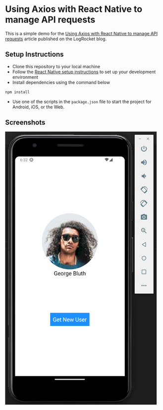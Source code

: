 # Using Axios with React Native to manage API requests

This is a simple demo for the [Using Axios with React Native to manage API requests](https://blog.logrocket.com/using-axios-react-native-manage-api-requests/) article published on the LogRocket blog.

## Setup Instructions

- Clone this repository to your local machine
- Follow the [React Native setup instructions](https://reactnative.dev/docs/environment-setup) to set up your development environment
- Install dependencies using the command below

```sh
npm install 
```

- Use one of the scripts in the `package.json` file to start the project for Android, iOS, or the Web.

## Screenshots

![Google Pixel 3a on Android Emulator showing a user's name and image](./screenshots/react-native-axios-get-user.png)
